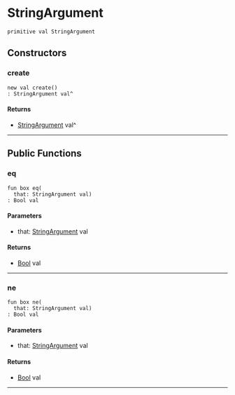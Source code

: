 # StringArgument

```pony
primitive val StringArgument
```

## Constructors

### create

```pony
new val create()
: StringArgument val^
```

#### Returns

* [StringArgument](options-StringArgument) val^

---

## Public Functions

### eq

```pony
fun box eq(
  that: StringArgument val)
: Bool val
```
#### Parameters

*   that: [StringArgument](options-StringArgument) val

#### Returns

* [Bool](builtin-Bool) val

---

### ne

```pony
fun box ne(
  that: StringArgument val)
: Bool val
```
#### Parameters

*   that: [StringArgument](options-StringArgument) val

#### Returns

* [Bool](builtin-Bool) val

---

